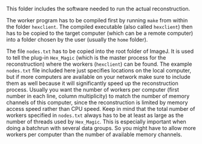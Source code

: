 This folder includes the software needed to run the actual reconstruction.

The worker program has to be compiled first by running `make` from within the folder `hexclient`. The compiled executable (also called `hexclient`) then has to be copied to the target computer (which can be a remote computer) into a folder chosen by the user (usually the `home` folder).

The file `nodes.txt` has to be copied into the root folder of ImageJ. It is used to tell the plug-in `Hex_Magic` (which is the master process for the reconstruction) where the workers (`hexclient`) can be found. The example `nodes.txt` file included here just specifies locations on the local computer, but if more computers are available on your network make sure to include them as well because it will significantly speed up the reconstruction process. Usually you want the number of workers per computer (first number in each line, column multiplicity) to match the number of memory channels of this computer, since the reconstruction is limited by memory access speed rather than CPU speed. Keep in mind that the total number of workers specified in `nodes.txt` always has to be at least as large as the number of threads used by `Hex_Magic`. This is especially important when doing a batchrun with several data groups. So you might have to allow more workers per computer than the number of available memory channels.
